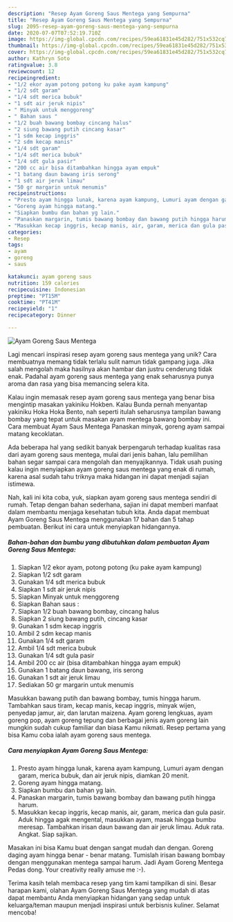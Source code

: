 ```yaml
---
description: "Resep Ayam Goreng Saus Mentega yang Sempurna"
title: "Resep Ayam Goreng Saus Mentega yang Sempurna"
slug: 2095-resep-ayam-goreng-saus-mentega-yang-sempurna
date: 2020-07-07T07:52:19.710Z
image: https://img-global.cpcdn.com/recipes/59ea61831e45d282/751x532cq70/ayam-goreng-saus-mentega-foto-resep-utama.jpg
thumbnail: https://img-global.cpcdn.com/recipes/59ea61831e45d282/751x532cq70/ayam-goreng-saus-mentega-foto-resep-utama.jpg
cover: https://img-global.cpcdn.com/recipes/59ea61831e45d282/751x532cq70/ayam-goreng-saus-mentega-foto-resep-utama.jpg
author: Kathryn Soto
ratingvalue: 3.8
reviewcount: 12
recipeingredient:
- "1/2 ekor ayam potong potong ku pake ayam kampung"
- "1/2 sdt garam"
- "1/4 sdt merica bubuk"
- "1 sdt air jeruk nipis"
- " Minyak untuk menggoreng"
- " Bahan saus "
- "1/2 buah bawang bombay cincang halus"
- "2 siung bawang putih cincang kasar"
- "1 sdm kecap inggris"
- "2 sdm kecap manis"
- "1/4 sdt garam"
- "1/4 sdt merica bubuk"
- "1/4 sdt gula pasir"
- "200 cc air bisa ditambahkan hingga ayam empuk"
- "1 batang daun bawang iris serong"
- "1 sdt air jeruk limau"
- "50 gr margarin untuk menumis"
recipeinstructions:
- "Presto ayam hingga lunak, karena ayam kampung, Lumuri ayam dengan garam, merica bubuk, dan air jeruk nipis, diamkan 20 menit."
- "Goreng ayam hingga matang."
- "Siapkan bumbu dan bahan yg lain."
- "Panaskan margarin, tumis bawang bombay dan bawang putih hingga harum."
- "Masukkan kecap inggris, kecap manis, air, garam, merica dan gula pasir. Aduk hingga agak mengental, masukkan ayam, masak hingga bumbu meresap. Tambahkan irisan daun bawang dan air jeruk limau. Aduk rata. Angkat. Siap sajikan."
categories:
- Resep
tags:
- ayam
- goreng
- saus

katakunci: ayam goreng saus 
nutrition: 159 calories
recipecuisine: Indonesian
preptime: "PT15M"
cooktime: "PT41M"
recipeyield: "1"
recipecategory: Dinner

---
```



![Ayam Goreng Saus Mentega](https://img-global.cpcdn.com/recipes/59ea61831e45d282/751x532cq70/ayam-goreng-saus-mentega-foto-resep-utama.jpg)

Lagi mencari inspirasi resep ayam goreng saus mentega yang unik? Cara membuatnya memang tidak terlalu sulit namun tidak gampang juga. Jika salah mengolah maka hasilnya akan hambar dan justru cenderung tidak enak. Padahal ayam goreng saus mentega yang enak seharusnya punya aroma dan rasa yang bisa memancing selera kita.

Kalau ingin memasak resep ayam goreng saus mentega yang benar bisa mengintip masakan yakiniku Hokben. Kalau Bunda pernah menyantap yakiniku Hoka Hoka Bento, nah seperti itulah seharusnya tampilan bawang bombay yang tepat untuk masakan ayam mentega bawang bombay ini. Cara membuat Ayam Saus Mentega Panaskan minyak, goreng ayam sampai matang kecoklatan.

Ada beberapa hal yang sedikit banyak berpengaruh terhadap kualitas rasa dari ayam goreng saus mentega, mulai dari jenis bahan, lalu pemilihan bahan segar sampai cara mengolah dan menyajikannya. Tidak usah pusing kalau ingin menyiapkan ayam goreng saus mentega yang enak di rumah, karena asal sudah tahu triknya maka hidangan ini dapat menjadi sajian istimewa.


Nah, kali ini kita coba, yuk, siapkan ayam goreng saus mentega sendiri di rumah. Tetap dengan bahan sederhana, sajian ini dapat memberi manfaat dalam membantu menjaga kesehatan tubuh kita. Anda dapat membuat Ayam Goreng Saus Mentega menggunakan 17 bahan dan 5 tahap pembuatan. Berikut ini cara untuk menyiapkan hidangannya.

<!--inarticleads1-->

##### Bahan-bahan dan bumbu yang dibutuhkan dalam pembuatan Ayam Goreng Saus Mentega:

1. Siapkan 1/2 ekor ayam, potong potong (ku pake ayam kampung)
1. Siapkan 1/2 sdt garam
1. Gunakan 1/4 sdt merica bubuk
1. Siapkan 1 sdt air jeruk nipis
1. Siapkan  Minyak untuk menggoreng
1. Siapkan  Bahan saus :
1. Siapkan 1/2 buah bawang bombay, cincang halus
1. Siapkan 2 siung bawang putih, cincang kasar
1. Gunakan 1 sdm kecap inggris
1. Ambil 2 sdm kecap manis
1. Gunakan 1/4 sdt garam
1. Ambil 1/4 sdt merica bubuk
1. Gunakan 1/4 sdt gula pasir
1. Ambil 200 cc air (bisa ditambahkan hingga ayam empuk)
1. Gunakan 1 batang daun bawang, iris serong
1. Gunakan 1 sdt air jeruk limau
1. Sediakan 50 gr margarin untuk menumis


Masukkan bawang putih dan bawang bombay, tumis hingga harum. Tambahkan saus tiram, kecap manis, kecap inggris, minyak wijen, penyedap jamur, air, dan larutan maizena. Ayam goreng lengkuas, ayam goreng pop, ayam goreng tepung dan berbagai jenis ayam goreng lain mungkin sudah cukup familiar dan biasa Kamu nikmati. Resep pertama yang bisa Kamu coba ialah ayam goreng saus mentega. 

<!--inarticleads2-->

##### Cara menyiapkan Ayam Goreng Saus Mentega:

1. Presto ayam hingga lunak, karena ayam kampung, Lumuri ayam dengan garam, merica bubuk, dan air jeruk nipis, diamkan 20 menit.
1. Goreng ayam hingga matang.
1. Siapkan bumbu dan bahan yg lain.
1. Panaskan margarin, tumis bawang bombay dan bawang putih hingga harum.
1. Masukkan kecap inggris, kecap manis, air, garam, merica dan gula pasir. Aduk hingga agak mengental, masukkan ayam, masak hingga bumbu meresap. Tambahkan irisan daun bawang dan air jeruk limau. Aduk rata. Angkat. Siap sajikan.


Masakan ini bisa Kamu buat dengan sangat mudah dan dengan. Goreng daging ayam hingga benar - benar matang. Tumislah irisan bawang bombay dengan menggunakan mentega sampai harum. Jadi Ayam Goreng Mentega Pedas dong. Your creativity really amuse me :-). 

Terima kasih telah membaca resep yang tim kami tampilkan di sini. Besar harapan kami, olahan Ayam Goreng Saus Mentega yang mudah di atas dapat membantu Anda menyiapkan hidangan yang sedap untuk keluarga/teman maupun menjadi inspirasi untuk berbisnis kuliner. Selamat mencoba!
